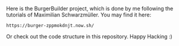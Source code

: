 ﻿Here is the BurgerBuilder project, which is done by me following the tutorials of Maximilian Schwarzmüller. You may find it here:

	https://burger-zppmokdnjt.now.sh/

Or check out the code structure in this repository. Happy Hacking :)